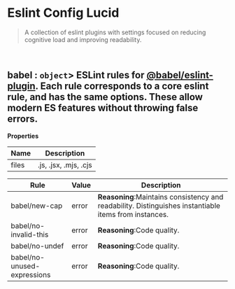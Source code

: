 # Eslint Config Lucid

> A collection of eslint plugins with settings focused on reducing cognitive load and improving readability.


<br><a name="babel"></a>

## babel : <code>object</code>> ESLint rules for [@babel/eslint-plugin](https://www.npmjs.com/package/@babel/eslint-plugin). Each rule corresponds to a core eslint rule, and has the same options. These allow modern ES features without throwing false errors.

**Properties**

| Name | Description |
| --- | --- |
| files | .js, .jsx, .mjs, .cjs |

| Rule | Value | Description |
| --- | --- | --- |
| babel/new-cap | error |   **Reasoning**:Maintains consistency and readability. Distinguishes instantiable items from instances. |
| babel/no-invalid-this | error |   **Reasoning**:Code quality. |
| babel/no-undef | error |   **Reasoning**:Code quality. |
| babel/no-unused-expressions | error |   **Reasoning**:Code quality. |
